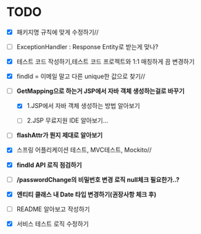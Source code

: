# TODO

* [X] 패키지명 규칙에 맞게 수정하기//

* [ ] ExceptionHandler : Response Entity로 받는게 맞나?


* [x]  테스트 코드 작성하기,테스트 코드 프로젝트와 1:1 매칭하게 끔 변경하기


* [x]  findId = 이메일 말고 다른 unique한 값으로 찾기//


*  [ ] __GetMapping으로 하는거 JSP에서 자바 객체 생성하는걸로 바꾸기__ 
  * [x] 1.JSP에서 자바 객체 생성하는 방법 알아보기
  * [ ] 2.JSP 무료지원 IDE 알아보기...


* [ ] __flashAttr가 뭔지 제대로 알아보기__


* [x]  스프링 어플리케이션 테스트, MVC테스트, Mockito//


* [x] __findId API 로직 점검하기__


* [ ] __/passwordChange의 비밀번호 변경 로직 null체크 필요한가..?__


* [x] __엔티티 클래스 내 Date 타입 변경하기(권장사항 체크 후)__


* [ ] README 알아보고 작성하기


* [x] 서비스 테스트 로직 수정하기
